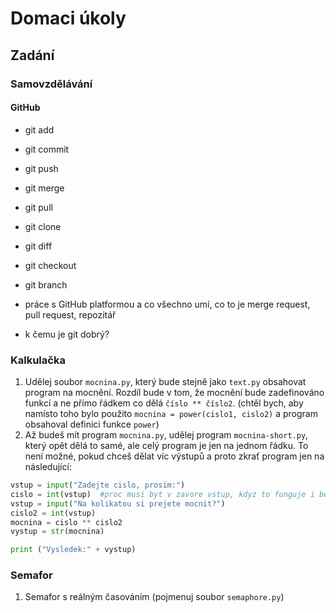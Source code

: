 # Domaci úkoly

## Zadání
### Samovzdělávání
#### GitHub
- git add
- git commit
- git push
- git merge
- git pull
- git clone
- git diff
- git checkout
- git branch

- práce s GitHub platformou a co všechno umí, co to je merge request, pull request, repozitář
- k čemu je git dobrý?

### Kalkulačka
1. Udělej soubor `mocnina.py`, který bude stejně jako `text.py` obsahovat program na mocnění. Rozdíl bude v tom, že mocnění bude zadefinováno funkcí a ne přímo řádkem co dělá `číslo ** číslo2`. (chtěl bych, aby namísto toho bylo použito `mocnina = power(cislo1, cislo2)` a program obsahoval definici funkce `power`)
2. Až budeš mít program `mocnina.py`, udělej program `mocnina-short.py`, který opět dělá to samé, ale celý program je jen na jednom řádku. To není možné, pokud chceš dělat víc výstupů a proto zkrať program jen na následující:
```python
vstup = input("Zadejte cislo, prosim:")
cislo = int(vstup)  #proc musi byt v zavore vstup, kdyz to funguje i bez nej?
vstup = input("Na kolikatou si prejete mocnit?")
cislo2 = int(vstup)
mocnina = cislo ** cislo2
vystup = str(mocnina)

print ("Vysledek:" + vystup)
```

### Semafor
1. Semafor s reálným časováním (pojmenuj soubor `semaphore.py`)

